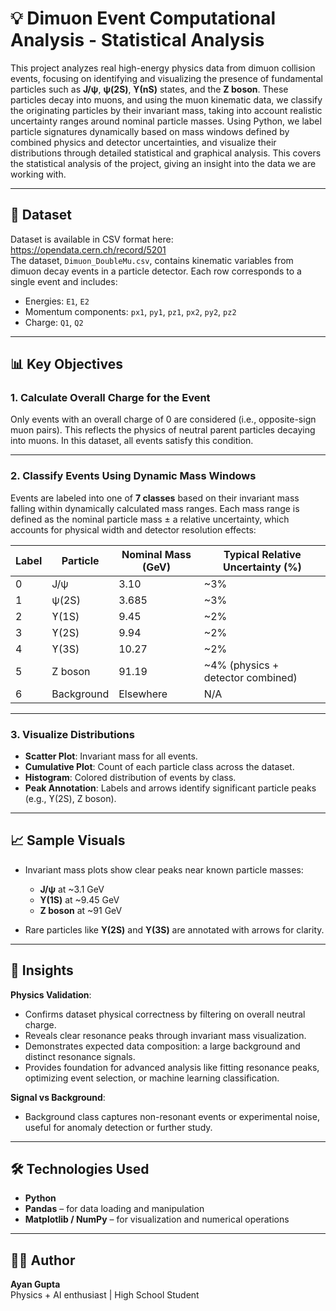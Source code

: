# 💡 Dimuon Event Computational Analysis - Statistical Analysis

This project analyzes real high-energy physics data from dimuon collision events, focusing on identifying and visualizing the presence of fundamental particles such as **J/ψ**, **ψ(2S)**, **ϒ(nS)** states, and the **Z boson**. These particles decay into muons, and using the muon kinematic data, we classify the originating particles by their invariant mass, taking into account realistic uncertainty ranges around nominal particle masses. Using Python, we label particle signatures dynamically based on mass windows defined by combined physics and detector uncertainties, and visualize their distributions through detailed statistical and graphical analysis. This covers the statistical analysis of the project, giving an insight into the data we are working with.

---

## 📁 Dataset

Dataset is available in CSV format here: https://opendata.cern.ch/record/5201  
The dataset, `Dimuon_DoubleMu.csv`, contains kinematic variables from dimuon decay events in a particle detector. Each row corresponds to a single event and includes:

- Energies: `E1`, `E2`  
- Momentum components: `px1`, `py1`, `pz1`, `px2`, `py2`, `pz2`  
- Charge: `Q1`, `Q2`  

---

## 📊 Key Objectives

### 1. Calculate Overall Charge for the Event

Only events with an overall charge of 0 are considered (i.e., opposite-sign muon pairs). This reflects the physics of neutral parent particles decaying into muons. In this dataset, all events satisfy this condition.

---

### 2. Classify Events Using Dynamic Mass Windows

Events are labeled into one of **7 classes** based on their invariant mass falling within dynamically calculated mass ranges. Each mass range is defined as the nominal particle mass ± a relative uncertainty, which accounts for physical width and detector resolution effects:

| Label | Particle    | Nominal Mass (GeV) | Typical Relative Uncertainty (%) |
|-------|-------------|--------------------|----------------------------------|
| 0     | J/ψ         | 3.10               | ~3%                              |
| 1     | ψ(2S)       | 3.685              | ~3%                              |
| 2     | ϒ(1S)       | 9.45               | ~2%                              |
| 3     | ϒ(2S)       | 9.94               | ~2%                              |
| 4     | ϒ(3S)       | 10.27              | ~2%                              |
| 5     | Z boson     | 91.19              | ~4% (physics + detector combined)|
| 6     | Background  | Elsewhere          | N/A                              |

---

### 3. Visualize Distributions

- **Scatter Plot**: Invariant mass for all events.  
- **Cumulative Plot**: Count of each particle class across the dataset.  
- **Histogram**: Colored distribution of events by class.  
- **Peak Annotation**: Labels and arrows identify significant particle peaks (e.g., ϒ(2S), Z boson).  

---

## 📈 Sample Visuals

- Invariant mass plots show clear peaks near known particle masses:  
  - **J/ψ** at ~3.1 GeV  
  - **ϒ(1S)** at ~9.45 GeV  
  - **Z boson** at ~91 GeV  

- Rare particles like **ϒ(2S)** and **ϒ(3S)** are annotated with arrows for clarity.

---

## 🧠 Insights

**Physics Validation**:  
- Confirms dataset physical correctness by filtering on overall neutral charge.  
- Reveals clear resonance peaks through invariant mass visualization.  
- Demonstrates expected data composition: a large background and distinct resonance signals.  
- Provides foundation for advanced analysis like fitting resonance peaks, optimizing event selection, or machine learning classification.

**Signal vs Background**:  
- Background class captures non-resonant events or experimental noise, useful for anomaly detection or further study.

---

## 🛠️ Technologies Used

- **Python**  
- **Pandas** – for data loading and manipulation  
- **Matplotlib / NumPy** – for visualization and numerical operations  

---

## 🙋‍♂️ Author

**Ayan Gupta**  
Physics + AI enthusiast | High School Student
